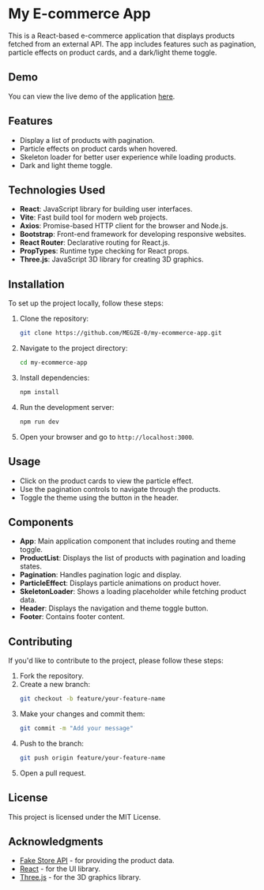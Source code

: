 
# My E-commerce App

This is a React-based e-commerce application that displays products fetched from an external API. The app includes features such as pagination, particle effects on product cards, and a dark/light theme toggle.

## Demo

You can view the live demo of the application [here](https://a-commercy.netlify.app/).

## Features

- Display a list of products with pagination.
- Particle effects on product cards when hovered.
- Skeleton loader for better user experience while loading products.
- Dark and light theme toggle.

## Technologies Used

- **React**: JavaScript library for building user interfaces.
- **Vite**: Fast build tool for modern web projects.
- **Axios**: Promise-based HTTP client for the browser and Node.js.
- **Bootstrap**: Front-end framework for developing responsive websites.
- **React Router**: Declarative routing for React.js.
- **PropTypes**: Runtime type checking for React props.
- **Three.js**: JavaScript 3D library for creating 3D graphics.

## Installation

To set up the project locally, follow these steps:

1. Clone the repository:
   ```bash
   git clone https://github.com/MEGZE-0/my-ecommerce-app.git
   ```

2. Navigate to the project directory:
   ```bash
   cd my-ecommerce-app
   ```

3. Install dependencies:
   ```bash
   npm install
   ```

4. Run the development server:
   ```bash
   npm run dev
   ```

5. Open your browser and go to `http://localhost:3000`.


## Usage

- Click on the product cards to view the particle effect.
- Use the pagination controls to navigate through the products.
- Toggle the theme using the button in the header.

## Components

- **App**: Main application component that includes routing and theme toggle.
- **ProductList**: Displays the list of products with pagination and loading states.
- **Pagination**: Handles pagination logic and display.
- **ParticleEffect**: Displays particle animations on product hover.
- **SkeletonLoader**: Shows a loading placeholder while fetching product data.
- **Header**: Displays the navigation and theme toggle button.
- **Footer**: Contains footer content.

## Contributing

If you'd like to contribute to the project, please follow these steps:

1. Fork the repository.
2. Create a new branch:
   ```bash
   git checkout -b feature/your-feature-name
   ```
3. Make your changes and commit them:
   ```bash
   git commit -m "Add your message"
   ```
4. Push to the branch:
   ```bash
   git push origin feature/your-feature-name
   ```
5. Open a pull request.

## License

This project is licensed under the MIT License.

## Acknowledgments

- [Fake Store API](https://fakestoreapi.com/) - for providing the product data.
- [React](https://reactjs.org/) - for the UI library.
- [Three.js](https://threejs.org/) - for the 3D graphics library.

